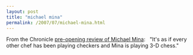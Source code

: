```yaml
---
layout: post
title: "michael mina"
permalink: /2007/07/michael-mina.html
---
```


<p>From the Chronicle <a href="http://www.sfgate.com/cgi-bin/article.cgi?f=/c/a/2004/06/30/FDG587CI201.DTL&amp;hw=michael+mina&amp;sn=001&amp;sc=1000" title="Star convergence / Two of today's brightest talents, chef Michael Mina and designer Barbara Barry, rewrite the rules of fine dining in a grand restaurant on Union Square">pre-opening review of Michael Mina</a>:&nbsp; &nbsp;&quot;It's as if every other chef has been playing checkers and Mina is playing 3-D chess.&quot;</p>


